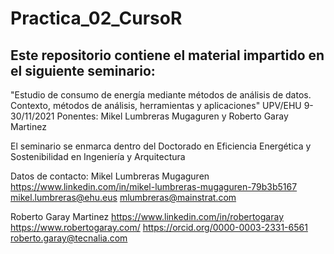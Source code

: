 # Practica_02_CursoR
## Este repositorio contiene el material impartido en el siguiente seminario:

"Estudio de consumo de energía mediante métodos de análisis de datos. Contexto, métodos de análisis, herramientas y aplicaciones" UPV/EHU 9-30/11/2021
Ponentes: Mikel Lumbreras Mugaguren y Roberto Garay Martinez

El seminario se enmarca dentro del Doctorado en Eficiencia Energética y Sostenibilidad en Ingeniería y Arquitectura

Datos de contacto: Mikel Lumbreras Mugaguren https://www.linkedin.com/in/mikel-lumbreras-mugaguren-79b3b5167 mikel.lumbreras@ehu.eus mlumbreras@mainstrat.com

Roberto Garay Martinez https://www.linkedin.com/in/robertogaray https://www.robertogaray.com/ https://orcid.org/0000-0003-2331-6561 roberto.garay@tecnalia.com
